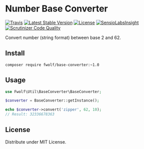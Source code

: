 # Number Base Converter


[![Travis](https://travis-ci.org/fwolf/base-convert.php.svg?branch=master)](https://travis-ci.org/fwolf/base-convert.php)
[![Latest Stable Version](https://poser.pugx.org/fwolf/base-converter/v/stable)](https://packagist.org/packages/fwolf/base-converter)
[![License](https://poser.pugx.org/fwolf/base-converter/license)](https://packagist.org/packages/fwolf/base-converter)
[![SensioLabsInsight](https://insight.sensiolabs.com/projects/20af5465-23c1-4f80-b0b0-f01d3347509b/mini.png)](https://insight.sensiolabs.com/projects/20af5465-23c1-4f80-b0b0-f01d3347509b)
[![Scrutinizer Code Quality](https://scrutinizer-ci.com/g/fwolf/base-converter.php/badges/quality-score.png?b=master)](https://scrutinizer-ci.com/g/fwolf/base-converter.php/?branch=master)


Convert number (string format) between base 2 and 62.


## Install

    composer require fwolf/base-converter:~1.0


## Usage

```php
use Fwolf\Util\BaseConverter\BaseConverter;

$converter = BaseConverter::getInstance();

echo $converter->convert('zipper', 62, 10);
// Result: 32336678363

```


## License

Distribute under MIT License.
